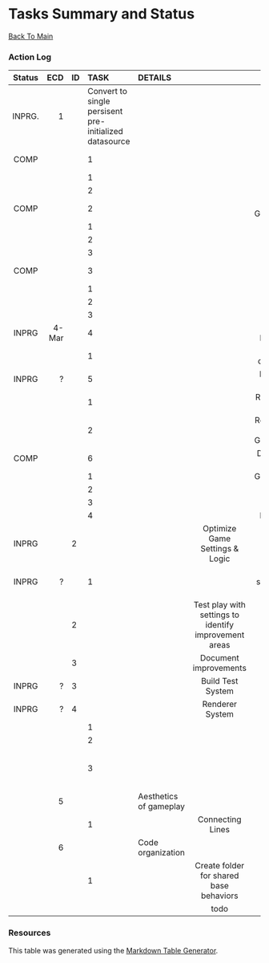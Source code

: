 # Tasks Summary and Status
[Back To Main](/README.md)
<br />

### Action Log

|**Status**|**ECD**|**ID**|**TASK**| **DETAILS**|   |**Person**|
|:--------:|------:|:-----|:-------|:-----------|:-:|--------:|
|INPRG.|1||Convert to single persisent pre-initialized datasource|||
COMP| | |1| | |Convert Data Structures| |Brighid
 | | | |1| | |Node Data| 
 | | | |2| | |Profile Data| 
COMP| | |2| | |Convert GameController| |Brighid
 | | | |1| | |Read Data| 
 | | | |2| | |Store Data| 
 | | | |3| | |Update Data| 
COMP| | |3| | |Rebuild Renderer| |Brighid
 | | | |1| | |Node Grid| 
 | | | |2| | |Node Display| 
 | | | |3| | |Update Scene| 
INPRG|4-Mar| |4| | |Rebuild Player Profile Display| |Yong
 | | | |1| | |Reattach display canvas| 
INPRG|?| |5| | |Reattach Drills & Minigames| |Andrew
 | | | |1| | |Reorganize drill source code|
 | | | |2| | |Refer to correct handles in GameController| 
COMP| | |6| | |Document new systems| |Brighid
 | | | |1| | |GameController| 
 | | | |2| | |Renderer| 
 | | | |3| | |Listeners| 
 | | | |4| | |Profile Display| 
INPRG| |2| | |Optimize Game Settings & Logic| | |Team
INPRG|?| |1| | |Identify settings & logic of interest| | 
 | | |2| | |Test play with settings to identify improvement areas| | 
 | | |3| | |Document improvements| | 
INPRG|?|3| | |Build Test System| | |Brighid
INPRG|?|4| | |Renderer System| | |Yong
 | | | |1| | |Score system| | 
 | | | |2| | |Display Score| | 
 | | | |3| | |Initialize minimum system requirements| | 
 | |5| | |Aesthetics of gameplay| | |Andrew
 | | | |1| |Connecting Lines| | 
 | |6| | |Code organization| | |Andrew
 | | | |1| |Create folder for shared base behaviors| |
 | | | | | |todo| | 

 ### Resources
 This table was generated using the [Markdown Table Generator](https://jakebathman.github.io/Markdown-Table-Generator/).
